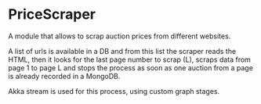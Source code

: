 # PriceScraper

A module that allows to scrap auction prices from different websites.

A list of urls is available in a DB and from this list the scraper reads the HTML, then it looks
for the last page number to scrap (L), scraps data from page 1 to page L and stops the process as soon
as one auction from a page is already recorded in a MongoDB.

Akka stream is used for this process, using custom graph stages.

